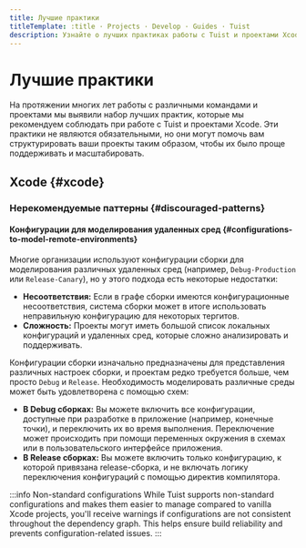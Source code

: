 ```yaml
---
title: Лучшие практики
titleTemplate: :title · Projects · Develop · Guides · Tuist
description: Узнайте о лучших практиках работы с Tuist и проектами Xcode.
---
```


# Лучшие практики

На протяжении многих лет работы с различными командами и проектами мы выявили набор лучших практик, которые мы рекомендуем соблюдать при работе с Tuist и проектами Xcode. Эти практики не являются обязательными, но они могут помочь вам структурировать ваши проекты таким образом, чтобы их было проще поддерживать и масштабировать.

## Xcode {#xcode}

### Нерекомендуемые паттерны {#discouraged-patterns}

#### Конфигурации для моделирования удаленных сред {#configurations-to-model-remote-environments}

Многие организации используют конфигурации сборки для моделирования различных удаленных сред (например, `Debug-Production` или `Release-Canary`), но у этого подхода есть некоторые недостатки:

- **Несоответствия:** Если в графе сборки имеются конфигурационные несоответствия, система сборки может в итоге использовать неправильную конфигурацию для некоторых тергитов.
- **Сложность:** Проекты могут иметь большой список локальных конфигураций и удаленных сред, которые сложно анализировать и поддерживать.

Конфигурации сборки изначально предназначены для представления различных настроек сборки, и проектам редко требуется больше, чем просто `Debug` и `Release`. Необходимость моделировать различные среды может быть удовлетворена с помощью схем:

- **В Debug сборках:** Вы можете включить все конфигурации, доступные при разработке в приложение (например, конечные точки), и переключить их во время выполнения. Переключение может происходить при помощи переменных окружения в схемах или в пользовательского интерфейсе приложения.
- **В Release сборках:** Вы можете включить только конфигурацию, к которой привязана release-сборка, и не включать логику переключения конфигураций с помощью директив компилятора.

:::info Non-standard configurations
While Tuist supports non-standard configurations and makes them easier to manage compared to vanilla Xcode projects, you'll receive warnings if configurations are not consistent throughout the dependency graph. This helps ensure build reliability and prevents configuration-related issues.
:::
